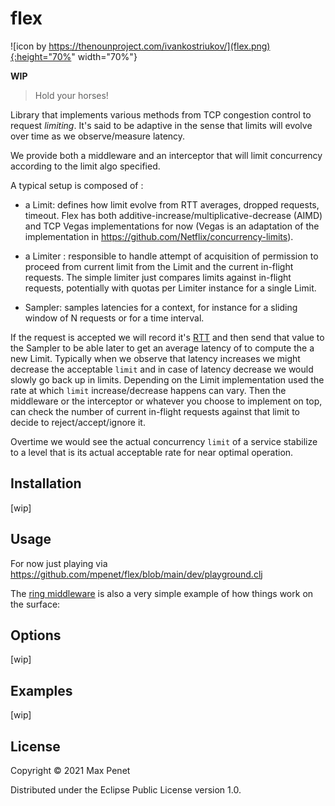 # flex

![icon by https://thenounproject.com/ivankostriukov/](flex.png){:height="70%" width="70%"}

**WIP**

> Hold your horses!

Library that implements various methods from TCP congestion control to
request *limiting*. It's said to be adaptive in the sense that limits
will evolve over time as we observe/measure latency.

We provide both a middleware and an interceptor that will limit
concurrency according to the limit algo specified.

A typical setup is composed of :

* a Limit: defines how limit evolve from RTT averages, dropped
  requests, timeout. Flex has both
  additive-increase/multiplicative-decrease (AIMD) and TCP Vegas
  implementations for now (Vegas is an adaptation of the
  implementation in https://github.com/Netflix/concurrency-limits).

* a Limiter : responsible to handle attempt of acquisition of
  permission to proceed from current limit from the Limit and the
  current in-flight requests. The simple limiter just compares limits
  against in-flight requests, potentially with quotas per Limiter
  instance for a single Limit.

* Sampler: samples latencies for a context, for instance for a sliding
  window of N requests or for a time interval.

If the request is accepted we will record it's
[RTT](https://en.wikipedia.org/wiki/Round-trip_delay) and then send
that value to the Sampler to be able later to get an average latency
of to compute the a new Limit. Typically when we observe that latency
increases we might decrease the acceptable `limit` and in case of
latency decrease we would slowly go back up in limits. Depending on
the Limit implementation used the rate at which `limit`
increase/decrease happens can vary. Then the middleware or the
interceptor or whatever you choose to implement on top, can check the
number of current in-flight requests against that limit to decide to
reject/accept/ignore it.

Overtime we would see the actual concurrency `limit` of a service
stabilize to a level that is its actual acceptable rate for near
optimal operation.

## Installation

[wip]

## Usage

For now just playing via https://github.com/mpenet/flex/blob/main/dev/playground.clj

The [ring middleware](https://github.com/mpenet/flex/blob/main/src/qbits/flex/middleware.clj) is also a very simple example of how things work on the surface:

## Options

[wip]

## Examples

[wip]

## License

Copyright © 2021 Max Penet

Distributed under the Eclipse Public License version 1.0.
